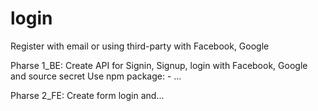 # login
Register with email or using third-party with Facebook, Google

Pharse 1_BE:
  Create API for Signin, Signup, login with Facebook, Google and source secret
  Use npm package:
    - ...
    
 Pharse 2_FE:
  Create form login and...
